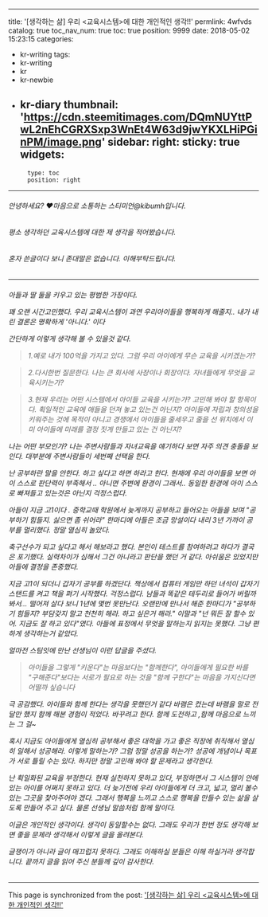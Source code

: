 
---
title: '[생각하는 삶] 우리 <교육시스템>에 대한  개인적인 생각!!'
permlink: 4wfvds
catalog: true
toc_nav_num: true
toc: true
position: 9999
date: 2018-05-02 15:23:15
categories:
- kr-writing
tags:
- kr-writing
- kr
- kr-newbie
- kr-diary
thumbnail: 'https://cdn.steemitimages.com/DQmNUYttPwL2nEhCGRXSxp3WnEt4W63d9jwYKXLHiPGinPM/image.png'
sidebar:
    right:
        sticky: true
widgets:
    -
        type: toc
        position: right
---


###### 안녕하세요?  ♥마음으로 소통하는 스티미언@kibumh입니다.

###### 평소 생각하던 교육시스템에 대한 제 생각을 적어봤습니다.
###### 혼자 쓴글이다 보니 존대말은  없습니다. 이해부탁드립니다.


----
<h6> 아들과 딸 둘을 키우고 있는  평범한 가장이다.


꽤 오랜 시간고민했다. 우리 교육시스템이 과연 우리아이들을
행복하게 해줄지.. 내가 내린 결론은 명확하게 '아니다.' 이다

간단하게 이렇게 생각해 볼 수 있을것 같다.

>1.예로 내가 100억을 가지고 있다.
그럼 우리 아이에게 무슨 교육을 시키겠는가? 

>2.다시한번 질문한다. 
나는  큰 회사에 사장이나 회장이다. 자녀들에게 무엇을 교육시키는가?

>3.현재 우리는  어떤 시스템에서 아이들 교육을 시키는가?
고민해 봐야 할 항목이다. 획일적인 교육에 애들을 던져 놓고 있는건 아닌지?
아이들에 자립과 창의성을 키워주는 것에 목적이 아니고 경쟁에서
아이들을 줄세우고 줄을 선 위치에서 이미 아이들에 미래를 
결정 짓게 만들고 있는 건 아닌지?

나는 어떤 부모인가? 
나는 주변사람들과 자녀교육을 얘기하다 보면 자주 의견 충돌을 보인다.
대부분에 주변사람들이 세번째 선택을 한다.

난 공부하란 말을 안한다. 하고 싶다고 하면 하라고 한다. 
현재에 우리 아이들을  보면 
아이 스스로 판단력이 부족해서 .. 아니면 주변에 환경이 그래서..
동일한 환경에 아이 스스로 빠져들고 있는것은 아닌지 걱정스럽다. 

아들이 지금 고1이다 .  중학교때 학원에서 늦게까지 공부하고
들어오는 아들을 보며 "공부하기 힘들지. 싫으면 좀 쉬어라" 한마디에
아들은 조금 망설이다 내리 3년 가까이 공부를 멀리했다.
정말 열심히 놀았다. 

축구선수가 되고 싶다고 해서 해보라고 했다.
본인이 테스트를 참여하려고 하다가 결국은 포기했다. 
실력차이가 심해서 그건 아니라고 판단을 했던 거 같다. 
아쉬움은 있었지만 아들에 결정을 존중했다.

지금 고1이 되더니 갑자기 공부를 하겠단다.
책상에서 컴퓨터 게임만 하던 녀석이 갑자기 스탠드를 켜고
책을 펴기 시작했다. 걱정스럽다. 남들과 똑같은 테두리로 들어가
버릴까봐서... 떨어져 살다 보니 1년에 몇번 못만난다. 
오랜만에 만나서 해준 한마디가 
"공부하기 힘들지? 부담갖지 말고 천천히 해라.  하고 싶은거 해라."
이말과 "넌 뭐든 잘 할수 있어. 지금도 잘 하고 있다"였다.
아들에 표정에서 무엇을 말하는지 읽지는 못했다.
그냥 편하게 생각하는거 같았다.

얼마전 스팀잇에 만난 선생님이 이런 답글을 주셨다.

>아이들을 그렇게 "키운다"는 마음보다는 "함께한다", 
아이들에게 필요한 바를 "구해준다"보다는 서로가 필요로 
하는 것을 "함께 구한다"는 마음을 가지신다면 어떨까 싶습니다
 
극 공감했다. 아이들와 함께 한다는 생각을  못했던거 같다
바램은 컸는데 바램을 말로 전달만 했지 함께 해본 경험이 적었다.
바꾸려고 한다. 함께 도전하고 ,함께  마음으로 느끼는 그 걸~  

혹시 지금도 아이들에게 열심히 공부해서 좋은 대학을 가고
좋은 직장에 취직해서 열심히 일해서 성공해라. 이렇게 말하는가?
그럼 정말 성공을 하는가?  성공에 개념이나 목표가 서로 틀릴 수는  있다.
하지만 정말 고민해 봐야 할 문제라고 생각한다.

난 획일화된 교육을 부정한다.
현재 실천하지 못하고 있다, 부정하면서 그 시스템이 안에 있는
아이를 어쩌지 못하고 있다. 
더 늦기전에 우리 아이들에게 더 크고, 넓고, 멀리 볼수 있는 
그곳을 찿아주어야 겠다. 
그래서 행복을 느끼고 스스로 행복을 만들수 있는 삶을 살도록 
만들어 주고 싶다. 물론 선생님 말씀처럼 함께 말이다.

이글은 개인적인 생각이다. 
생각이 동일할수는 없다. 그래도 우리가 한번 정도
생각해 보면 좋을 문제라 생각해서 이렇게 글을 올려본다.

글쟁이가 아니라 글이 매끄럽지 못하다.
그래도 이해하실 분들은 이해 하실거라 생각합니다.
끝까지 글을 읽어 주신 분들께 깊이 감사한다.</h6>

- - -

This page is synchronized from the post: ['[생각하는 삶] 우리 <교육시스템>에 대한  개인적인 생각!!'](https://steemit.com/@kibumh/4wfvds)

